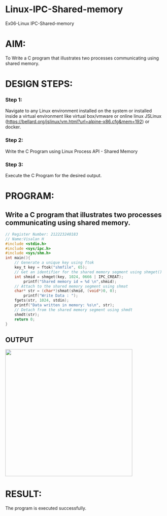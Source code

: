 # Linux-IPC-Shared-memory
Ex06-Linux IPC-Shared-memory

# AIM:
To Write a C program that illustrates two processes communicating using shared memory.

# DESIGN STEPS:

### Step 1:

Navigate to any Linux environment installed on the system or installed inside a virtual environment like virtual box/vmware or online linux JSLinux (https://bellard.org/jslinux/vm.html?url=alpine-x86.cfg&mem=192) or docker.

### Step 2:

Write the C Program using Linux Process API - Shared Memory

### Step 3:

Execute the C Program for the desired output. 

# PROGRAM:

## Write a C program that illustrates two processes communicating using shared memory.
```c
// Register Number: 212223240183
// Name:Visalan H
#include <stdio.h>
#include <sys/ipc.h>
#include <sys/shm.h>
int main(){
	// Generate a unique key using ftok
	key_t key = ftok("shmfile", 65);
	// Get an identifier for the shared memory segment using shmget()
	int shmid = shmget(key, 1024, 0666 | IPC_CREAT);
        printf("Shared memory id = %d \n",shmid);
	// Attach to the shared memory segment using shmat
	char* str = (char*)shmat(shmid, (void*)0, 0);
    	printf("Write Data : ");
	fgets(str, 1024, stdin);
	printf("Data written in memory: %s\n", str);
	// Detach from the shared memory segment using shmdt
	shmdt(str);
	return 0;
}
```
## OUTPUT

<img src="https://github.com/user-attachments/assets/74d43826-219c-4098-b0f3-85f5e44e2ff8" width="400px">

# RESULT:
The program is executed successfully.
